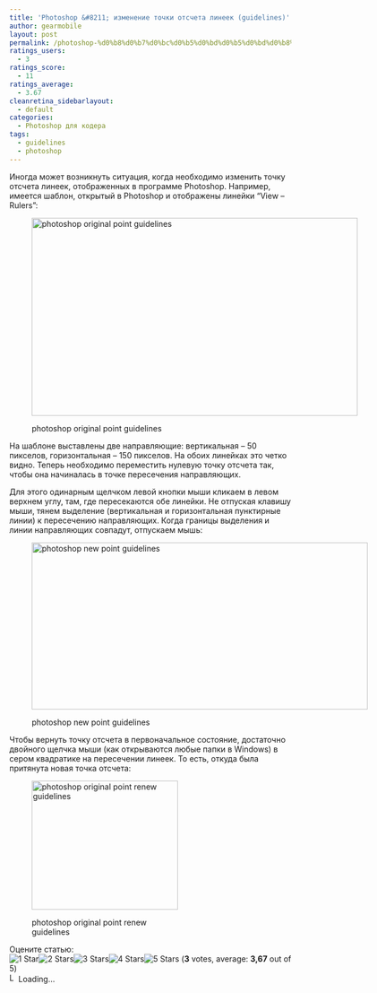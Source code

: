 ```yaml
---
title: 'Photoshop &#8211; изменение точки отсчета линеек (guidelines)'
author: gearmobile
layout: post
permalink: /photoshop-%d0%b8%d0%b7%d0%bc%d0%b5%d0%bd%d0%b5%d0%bd%d0%b8%d0%b5-%d1%82%d0%be%d1%87%d0%ba%d0%b8-%d0%be%d1%82%d1%81%d1%87%d0%b5%d1%82%d0%b0-%d0%bb%d0%b8%d0%bd%d0%b5%d0%b5%d0%ba/
ratings_users:
  - 3
ratings_score:
  - 11
ratings_average:
  - 3.67
cleanretina_sidebarlayout:
  - default
categories:
  - Photoshop для кодера
tags:
  - guidelines
  - photoshop
---
```

Иногда может возникнуть ситуация, когда необходимо изменить точку отсчета линеек, отображенных в программе Photoshop. Например, имеется шаблон, открытый в Photoshop и отображены линейки &#8220;View &#8211; Rulers&#8221;:<figure id="attachment_307" style="width: 582px;" class="wp-caption aligncenter">

[<img src="http://localhost:7788/third/wp-content/uploads/2013/11/photoshop_original_point_guidelines.png" alt="photoshop original point guidelines" width="582" height="353" class="size-full wp-image-307" />][1]<figcaption class="wp-caption-text">photoshop original point guidelines</figcaption></figure> 

На шаблоне выставлены две направляющие: вертикальная &#8211; 50 пикселов, горизонтальная &#8211; 150 пикселов. На обоих линейках это четко видно. Теперь необходимо переместить нулевую точку отсчета так, чтобы она начиналась в точке пересечения направляющих.

Для этого одинарным щелчком левой кнопки мыши кликаем в левом верхнем углу, там, где пересекаются обе линейки. Не отпуская клавишу мыши, тянем выделение (вертикальная и горизонтальная пунктирные линии) к пересечению направляющих. Когда границы выделения и линии направляющих совпадут, отпускаем мышь:<figure id="attachment_308" style="width: 600px;" class="wp-caption aligncenter">

[<img src="http://localhost:7788/third/wp-content/uploads/2013/11/photoshop_new_point_guidelines-600x298.png" alt="photoshop new point guidelines" width="600" height="298" class="size-medium wp-image-308" />][2]<figcaption class="wp-caption-text">photoshop new point guidelines</figcaption></figure> 

Чтобы вернуть точку отсчета в первоначальное состояние, достаточно двойного щелчка мыши (как открываются любые папки в Windows) в сером квадратике на пересечении линеек. То есть, откуда была притянута новая точка отсчета:<figure id="attachment_309" style="width: 261px;" class="wp-caption aligncenter">

[<img src="http://localhost:7788/third/wp-content/uploads/2013/11/photoshop_original_point_renew_guidelines.png" alt="photoshop original point renew guidelines" width="261" height="230" class="size-full wp-image-309" />][3]<figcaption class="wp-caption-text">photoshop original point renew guidelines</figcaption></figure> 

Оцените статью:  
<span id="post-ratings-306" class="post-ratings" data-nonce="37e09aaa91"><img id="rating_306_1" src="http://localhost:7788/third/wp-content/plugins/wp-postratings/images/stars_crystal/rating_on.gif" alt="1 Star" title="1 Star" onmouseover="current_rating(306, 1, '1 Star');" onmouseout="ratings_off(3.7, 4, 0);" onclick="rate_post();" onkeypress="rate_post();" style="cursor: pointer; border: 0px;" /><img id="rating_306_2" src="http://localhost:7788/third/wp-content/plugins/wp-postratings/images/stars_crystal/rating_on.gif" alt="2 Stars" title="2 Stars" onmouseover="current_rating(306, 2, '2 Stars');" onmouseout="ratings_off(3.7, 4, 0);" onclick="rate_post();" onkeypress="rate_post();" style="cursor: pointer; border: 0px;" /><img id="rating_306_3" src="http://localhost:7788/third/wp-content/plugins/wp-postratings/images/stars_crystal/rating_on.gif" alt="3 Stars" title="3 Stars" onmouseover="current_rating(306, 3, '3 Stars');" onmouseout="ratings_off(3.7, 4, 0);" onclick="rate_post();" onkeypress="rate_post();" style="cursor: pointer; border: 0px;" /><img id="rating_306_4" src="http://localhost:7788/third/wp-content/plugins/wp-postratings/images/stars_crystal/rating_half.gif" alt="4 Stars" title="4 Stars" onmouseover="current_rating(306, 4, '4 Stars');" onmouseout="ratings_off(3.7, 4, 0);" onclick="rate_post();" onkeypress="rate_post();" style="cursor: pointer; border: 0px;" /><img id="rating_306_5" src="http://localhost:7788/third/wp-content/plugins/wp-postratings/images/stars_crystal/rating_off.gif" alt="5 Stars" title="5 Stars" onmouseover="current_rating(306, 5, '5 Stars');" onmouseout="ratings_off(3.7, 4, 0);" onclick="rate_post();" onkeypress="rate_post();" style="cursor: pointer; border: 0px;" /> (<strong>3</strong> votes, average: <strong>3,67</strong> out of 5)<br /><span class="post-ratings-text" id="ratings_306_text"></span></span><span id="post-ratings-306-loading" class="post-ratings-loading"> <img src="http://localhost:7788/third/wp-content/plugins/wp-postratings/images/loading.gif" width="16" height="16" alt="Loading..." title="Loading..." class="post-ratings-image" />Loading...</span>

 [1]: http://localhost:7788/third/wp-content/uploads/2013/11/photoshop_original_point_guidelines.png
 [2]: http://localhost:7788/third/wp-content/uploads/2013/11/photoshop_new_point_guidelines.png
 [3]: http://localhost:7788/third/wp-content/uploads/2013/11/photoshop_original_point_renew_guidelines.png